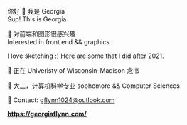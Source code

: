 你好 👋 我是 Georgia  
Sup! This is Georgia  

👀 对前端和图形很感兴趣  
Interested in front end && graphics 

I love sketching :) <a href="https://www.instagram.com/gflynn2049/">Here</a> are some that I did after 2021.

🏫 正在 Univeristy of Wisconsin-Madison 念书  

📕 大二，计算机科学专业 sophomore && Computer Sciences

📧 Contact: gflynn1024@outlook.com  

**https://georgiaflynn.com/**

<!---
gflynn1024/gflynn1024 is a ✨ special ✨ repository because its `README.md` (this file) appears on your GitHub profile.
You can click the Preview link to take a look at your changes.
--->
